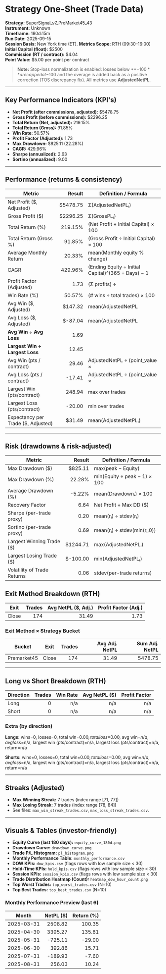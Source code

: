 
# Strategy One-Sheet (Trade Data)

**Strategy:** SuperSignal_v7_PreMarket45_43  
**Instrument:** Unknown  
**Timeframe:** 180d:15m  
**Run Date:** 2025-09-15  
**Session Basis:** New York time (ET). **Metrics Scope:** RTH (09:30–16:00)  
**Initial Capital (float):** $2500  
**Commission (RT / contract):** $4.04  
**Point Value:** $5.00 per point per contract

> **Note:** Stop-loss normalization is enabled: losses below **−$100** are capped at −$100 and the overage is added back as a positive correction (TOS discrepancy fix). All metrics use **AdjustedNetPL**.

---

## Key Performance Indicators (KPI's)
- **Net Profit (after commissions, adjusted):** $5478.75
- **Gross Profit (before commissions):** $2296.25
- **Total Return (Net, adjusted):** 219.15%
- **Total Return (Gross):** 91.85%
- **Win Rate:** 50.57%
- **Profit Factor (Adjusted):** 1.73
- **Max Drawdown:** $825.11 (22.28%)
- **CAGR:** 429.96%
- **Sharpe (annualized):** 2.63
- **Sortino (annualized):** 9.00

---

## Performance (returns & consistency)
| Metric | Result | Definition / Formula |
|---|---:|---|
| Net Profit ($, Adjusted) | $5478.75 | Σ(AdjustedNetPLᵢ) |
| Gross Profit ($) | $2296.25 | Σ(GrossPLᵢ) |
| Total Return (%) | 219.15% | (Net Profit ÷ Initial Capital) × 100 |
| Total Return (Gross %) | 91.85% | (Gross Profit ÷ Initial Capital) × 100 |
| Average Monthly Return | 20.33% | mean(Monthly equity % change) |
| CAGR | 429.96% | (Ending Equity ÷ Initial Capital)^(365 ÷ Days) − 1 |
| Profit Factor (Adjusted) | 1.73 | (Σ profits) ÷ |Σ losses| |
| Win Rate (%) | 50.57% | (# wins ÷ total trades) × 100 |
| Avg Win ($, Adjusted) | $147.32 | mean(AdjustedNetPL | >0) |
| Avg Loss ($, Adjusted) | $-87.04 | mean(AdjustedNetPL | <0) |
| **Avg Win ÷ Avg Loss** | 1.69 | |Avg Win| ÷ |Avg Loss| |
| **Largest Win ÷ Largest Loss** | 12.45 | |Largest Win| ÷ |Largest Loss| |
| Avg Win (pts / contract) | 29.46 | AdjustedNetPL ÷ (point_value × |Qty|) |
| Avg Loss (pts / contract) | -17.41 | AdjustedNetPL ÷ (point_value × |Qty|) |
| Largest Win (pts/contract) | 248.94 | max over trades |
| Largest Loss (pts/contract) | -20.00 | min over trades |
| Expectancy per Trade ($, Adjusted) | $31.49 | mean(AdjustedNetPLᵢ) |

---

## Risk (drawdowns & risk-adjusted)
| Metric | Result | Definition / Formula |
|---|---:|---|
| Max Drawdown ($) | $825.11 | max(peak − Equity) |
| Max Drawdown (%) | 22.28% | min(Equity ÷ peak − 1) × 100 |
| Average Drawdown (%) | -5.22% | mean(Drawdownₜ) × 100 |
| Recovery Factor | 6.64 | Net Profit ÷ Max DD ($) |
| Sharpe (per-trade proxy) | 0.20 | mean(rᵢ) ÷ stdev(rᵢ) |
| Sortino (per-trade proxy) | 0.69 | mean(rᵢ) ÷ stdev(min(rᵢ,0)) |
| Largest Winning Trade ($) | $1244.71 | max(AdjustedNetPLᵢ) |
| Largest Losing Trade ($) | $-100.00 | min(AdjustedNetPLᵢ) |
| Volatility of Trade Returns | 0.06 | stdev(per-trade returns) |

## Exit Method Breakdown (RTH)
| Exit | Trades | Avg NetPL ($, Adj.) | Profit Factor (Adj.) |
|---|---:|---:|---:|
| Close | 174 | 31.49 | 1.73 |

### Exit Method × Strategy Bucket
| Bucket | Exit | Trades | Avg Adj. NetPL | Sum Adj. NetPL |
|---|---|---:|---:|---:|
| Premarket45 | Close | 174 | 31.49 | 5478.75 |

---

## Long vs Short Breakdown (RTH)
| Direction | Trades | Win Rate | Avg NetPL ($) | Profit Factor |
|---|---:|---:|---:|---:|
| Long | 0 | n/a | n/a | n/a |
| Short | 0 | n/a | n/a | n/a |

### Extra (by direction)
**Longs:** wins=0, losses=0, total win=$0.00, total loss=$0.00, avg win=$n/a, avg loss=$n/a, largest win (pts/contract)=n/a, largest loss (pts/contract)=n/a, return=n/a

**Shorts:** wins=0, losses=0, total win=$0.00, total loss=$0.00, avg win=$n/a, avg loss=$n/a, largest win (pts/contract)=n/a, largest loss (pts/contract)=n/a, return=n/a

---

## Streaks (Adjusted)
- **Max Winning Streak:** 7 trades (index range [71, 77])
- **Max Losing Streak:** 7 trades (index range [78, 84])
- See files: `max_win_streak_trades.csv`, `max_loss_streak_trades.csv`.

---

## Visuals & Tables (investor-friendly)
- **Equity Curve (last 180 days):** `equity_curve_180d.png`
- **Drawdown Curve:** `drawdown_curve.png`
- **Trade P/L Histogram:** `pl_histogram.png`
- **Monthly Performance Table:** `monthly_performance.csv`
- **DOW KPIs:** `dow_kpis.csv` (flags rows with low sample size < 30)
- **Hold-Time KPIs:** `hold_kpis.csv` (flags rows with low sample size < 30)
- **Session KPIs:** `session_kpis.csv` (flags rows with low sample size < 30)
- **Trade Distribution Heatmap (Count):** `heatmap_dow_hour_count.png`
- **Top Worst Trades:** `top_worst_trades.csv` (N=10)
- **Top Best Trades:** `top_best_trades.csv` (N=10)

### Monthly Performance Preview (last 6)
| Month | NetPL ($) | Return (%) |
|---|---:|---:|
| 2025-03-31 | 2508.82 | 100.35 |
| 2025-04-30 | 3395.27 | 135.81 |
| 2025-05-31 | -725.11 | -29.00 |
| 2025-06-30 | 392.86 | 15.71 |
| 2025-07-31 | -189.93 | -7.60 |
| 2025-08-31 | 256.03 | 10.24 |
